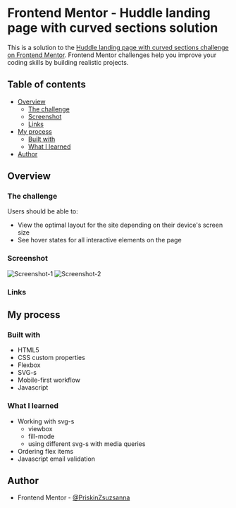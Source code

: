 # Frontend Mentor - Huddle landing page with curved sections solution

This is a solution to the [Huddle landing page with curved sections challenge on Frontend Mentor](https://www.frontendmentor.io/challenges/huddle-landing-page-with-curved-sections-5ca5ecd01e82137ec91a50f2). Frontend Mentor challenges help you improve your coding skills by building realistic projects. 

## Table of contents

- [Overview](#overview)
  - [The challenge](#the-challenge)
  - [Screenshot](#screenshot)
  - [Links](#links)
- [My process](#my-process)
  - [Built with](#built-with)
  - [What I learned](#what-i-learned)
- [Author](#author)


## Overview

### The challenge

Users should be able to:

- View the optimal layout for the site depending on their device's screen size
- See hover states for all interactive elements on the page

### Screenshot
![Screenshot-1](https://user-images.githubusercontent.com/121173949/212917591-f6aa00e0-3057-4e68-9654-9bf28d854db1.png)
![Screenshot-2](https://user-images.githubusercontent.com/121173949/212917607-869c4eeb-5f15-4ec3-9622-aa3a51994588.png)

### Links

## My process

### Built with

- HTML5
- CSS custom properties
- Flexbox
- SVG-s
- Mobile-first workflow
- Javascript

### What I learned
- Working with svg-s
    - viewbox
    - fill-mode
    - using different svg-s with media queries
- Ordering flex items
- Javascript email validation

## Author

- Frontend Mentor - [@PriskinZsuzsanna](https://www.frontendmentor.io/profile/PriskinZsuzsanna)

